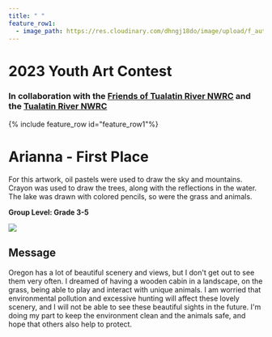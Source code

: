 ```yaml
---
title: " "
feature_row1:
  - image_path: https://res.cloudinary.com/dhngj18do/image/upload/f_auto,q_auto/v1/images/artcontest/ribbon_1
---
```


# 2023 Youth Art Contest

### In collaboration with the [Friends of Tualatin River NWRC](https://fotr.wildapricot.org/) and the [Tualatin River NWRC](https://www.fws.gov/refuge/Tualatin_River/)

{% include feature_row id="feature_row1"%}

# Arianna - First Place  
For this artwork, oil pastels were used to draw the sky and mountains. Crayon was used to draw the trees, along with the reflections in the water. The lake was drawn with colored pencils, so were the grass and animals.  

**Group Level: Grade 3-5**  

![](https://res.cloudinary.com/dhngj18do/image/upload/f_auto,q_auto/v1/images/artcontest/2023_grp3_1st_large)

## Message

Oregon has a lot of beautiful scenery and views, but I don't get out to see them very often. I dreamed of having a wooden cabin in a landscape, on the grass, being able to play and interact with unique animals. I am worried that environmental pollution and excessive hunting will affect these lovely scenery, and I will not be able to see these beautiful sights in the future. I'm doing my part to keep the environment clean and the animals safe, and hope that others also help to protect.
